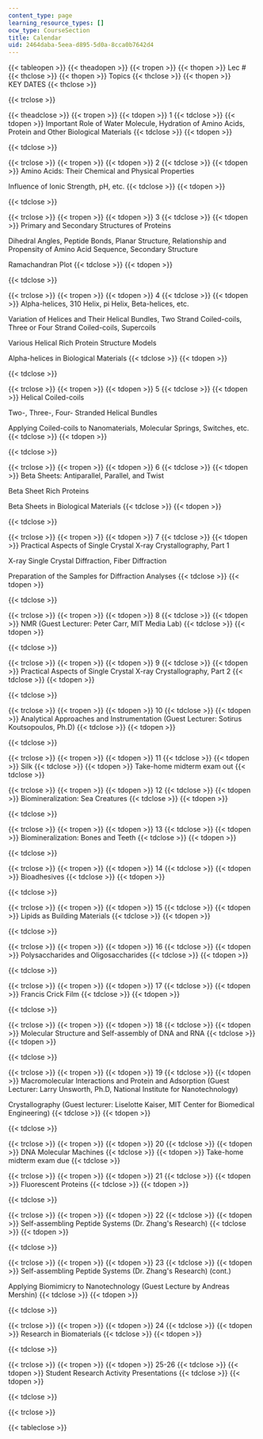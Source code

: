```yaml
---
content_type: page
learning_resource_types: []
ocw_type: CourseSection
title: Calendar
uid: 2464daba-5eea-d895-5d0a-8cca0b7642d4
---
```


{{< tableopen >}}
{{< theadopen >}}
{{< tropen >}}
{{< thopen >}}
Lec #
{{< thclose >}}
{{< thopen >}}
Topics
{{< thclose >}}
{{< thopen >}}
KEY DATES
{{< thclose >}}

{{< trclose >}}

{{< theadclose >}}
{{< tropen >}}
{{< tdopen >}}
1
{{< tdclose >}}
{{< tdopen >}}
Important Role of Water Molecule, Hydration of Amino Acids, Protein and Other Biological Materials
{{< tdclose >}}
{{< tdopen >}}

{{< tdclose >}}

{{< trclose >}}
{{< tropen >}}
{{< tdopen >}}
2
{{< tdclose >}}
{{< tdopen >}}
Amino Acids: Their Chemical and Physical Properties  
  
Influence of Ionic Strength, pH, etc.
{{< tdclose >}}
{{< tdopen >}}

{{< tdclose >}}

{{< trclose >}}
{{< tropen >}}
{{< tdopen >}}
3
{{< tdclose >}}
{{< tdopen >}}
Primary and Secondary Structures of Proteins  
  
Dihedral Angles, Peptide Bonds, Planar Structure, Relationship and Propensity of Amino Acid Sequence, Secondary Structure  
  
Ramachandran Plot
{{< tdclose >}}
{{< tdopen >}}

{{< tdclose >}}

{{< trclose >}}
{{< tropen >}}
{{< tdopen >}}
4
{{< tdclose >}}
{{< tdopen >}}
Alpha-helices, 310 Helix, pi Helix, Beta-helices, etc.  
  
Variation of Helices and Their Helical Bundles, Two Strand Coiled-coils, Three or Four Strand Coiled-coils, Supercoils  
  
Various Helical Rich Protein Structure Models  
  
Alpha-helices in Biological Materials
{{< tdclose >}}
{{< tdopen >}}

{{< tdclose >}}

{{< trclose >}}
{{< tropen >}}
{{< tdopen >}}
5
{{< tdclose >}}
{{< tdopen >}}
Helical Coiled-coils  
  
Two-, Three-, Four- Stranded Helical Bundles  
  
Applying Coiled-coils to Nanomaterials, Molecular Springs, Switches, etc.
{{< tdclose >}}
{{< tdopen >}}

{{< tdclose >}}

{{< trclose >}}
{{< tropen >}}
{{< tdopen >}}
6
{{< tdclose >}}
{{< tdopen >}}
Beta Sheets: Antiparallel, Parallel, and Twist  
  
Beta Sheet Rich Proteins  
  
Beta Sheets in Biological Materials
{{< tdclose >}}
{{< tdopen >}}

{{< tdclose >}}

{{< trclose >}}
{{< tropen >}}
{{< tdopen >}}
7
{{< tdclose >}}
{{< tdopen >}}
Practical Aspects of Single Crystal X-ray Crystallography, Part 1  
  
X-ray Single Crystal Diffraction, Fiber Diffraction  
  
Preparation of the Samples for Diffraction Analyses
{{< tdclose >}}
{{< tdopen >}}

{{< tdclose >}}

{{< trclose >}}
{{< tropen >}}
{{< tdopen >}}
8
{{< tdclose >}}
{{< tdopen >}}
NMR (Guest Lecturer: Peter Carr, MIT Media Lab)
{{< tdclose >}}
{{< tdopen >}}

{{< tdclose >}}

{{< trclose >}}
{{< tropen >}}
{{< tdopen >}}
9
{{< tdclose >}}
{{< tdopen >}}
Practical Aspects of Single Crystal X-ray Crystallography, Part 2
{{< tdclose >}}
{{< tdopen >}}

{{< tdclose >}}

{{< trclose >}}
{{< tropen >}}
{{< tdopen >}}
10
{{< tdclose >}}
{{< tdopen >}}
Analytical Approaches and Instrumentation (Guest Lecturer: Sotirus Koutsopoulos, Ph.D)
{{< tdclose >}}
{{< tdopen >}}

{{< tdclose >}}

{{< trclose >}}
{{< tropen >}}
{{< tdopen >}}
11
{{< tdclose >}}
{{< tdopen >}}
Silk
{{< tdclose >}}
{{< tdopen >}}
Take-home midterm exam out
{{< tdclose >}}

{{< trclose >}}
{{< tropen >}}
{{< tdopen >}}
12
{{< tdclose >}}
{{< tdopen >}}
Biomineralization: Sea Creatures
{{< tdclose >}}
{{< tdopen >}}

{{< tdclose >}}

{{< trclose >}}
{{< tropen >}}
{{< tdopen >}}
13
{{< tdclose >}}
{{< tdopen >}}
Biomineralization: Bones and Teeth
{{< tdclose >}}
{{< tdopen >}}

{{< tdclose >}}

{{< trclose >}}
{{< tropen >}}
{{< tdopen >}}
14
{{< tdclose >}}
{{< tdopen >}}
Bioadhesives
{{< tdclose >}}
{{< tdopen >}}

{{< tdclose >}}

{{< trclose >}}
{{< tropen >}}
{{< tdopen >}}
15
{{< tdclose >}}
{{< tdopen >}}
Lipids as Building Materials
{{< tdclose >}}
{{< tdopen >}}

{{< tdclose >}}

{{< trclose >}}
{{< tropen >}}
{{< tdopen >}}
16
{{< tdclose >}}
{{< tdopen >}}
Polysaccharides and Oligosaccharides
{{< tdclose >}}
{{< tdopen >}}

{{< tdclose >}}

{{< trclose >}}
{{< tropen >}}
{{< tdopen >}}
17
{{< tdclose >}}
{{< tdopen >}}
Francis Crick Film
{{< tdclose >}}
{{< tdopen >}}

{{< tdclose >}}

{{< trclose >}}
{{< tropen >}}
{{< tdopen >}}
18
{{< tdclose >}}
{{< tdopen >}}
Molecular Structure and Self-assembly of DNA and RNA
{{< tdclose >}}
{{< tdopen >}}

{{< tdclose >}}

{{< trclose >}}
{{< tropen >}}
{{< tdopen >}}
19
{{< tdclose >}}
{{< tdopen >}}
Macromolecular Interactions and Protein and Adsorption (Guest Lecturer: Larry Unsworth, Ph.D, National Institute for Nanotechnology)  
  
Crystallography (Guest lecturer: Liselotte Kaiser, MIT Center for Biomedical Engineering)
{{< tdclose >}}
{{< tdopen >}}

{{< tdclose >}}

{{< trclose >}}
{{< tropen >}}
{{< tdopen >}}
20
{{< tdclose >}}
{{< tdopen >}}
DNA Molecular Machines
{{< tdclose >}}
{{< tdopen >}}
Take-home midterm exam due
{{< tdclose >}}

{{< trclose >}}
{{< tropen >}}
{{< tdopen >}}
21
{{< tdclose >}}
{{< tdopen >}}
Fluorescent Proteins
{{< tdclose >}}
{{< tdopen >}}

{{< tdclose >}}

{{< trclose >}}
{{< tropen >}}
{{< tdopen >}}
22
{{< tdclose >}}
{{< tdopen >}}
Self-assembling Peptide Systems (Dr. Zhang's Research)
{{< tdclose >}}
{{< tdopen >}}

{{< tdclose >}}

{{< trclose >}}
{{< tropen >}}
{{< tdopen >}}
23
{{< tdclose >}}
{{< tdopen >}}
Self-assembling Peptide Systems (Dr. Zhang's Research) (cont.)  
  
Applying Biomimicry to Nanotechnology (Guest Lecture by Andreas Mershin)
{{< tdclose >}}
{{< tdopen >}}

{{< tdclose >}}

{{< trclose >}}
{{< tropen >}}
{{< tdopen >}}
24
{{< tdclose >}}
{{< tdopen >}}
Research in Biomaterials
{{< tdclose >}}
{{< tdopen >}}

{{< tdclose >}}

{{< trclose >}}
{{< tropen >}}
{{< tdopen >}}
25-26
{{< tdclose >}}
{{< tdopen >}}
Student Research Activity Presentations
{{< tdclose >}}
{{< tdopen >}}

{{< tdclose >}}

{{< trclose >}}

{{< tableclose >}}